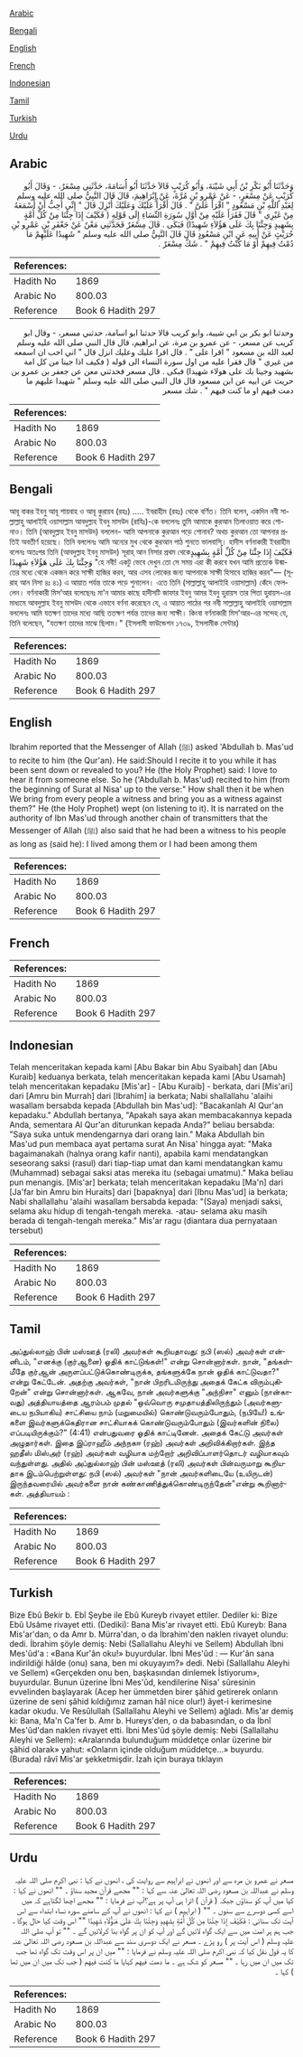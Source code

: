 [Arabic](#arabic)

[Bengali](#bengali)

[English](#english)

[French](#french)

[Indonesian](#indonesian)

[Tamil](#tamil)

[Turkish](#turkish)

[Urdu](#urdu)

## Arabic


<div dir="rtl" lang="ar" style={{fontSize:'larger',backgroundColor:'#f8f9fa',padding:20}}>
وَحَدَّثَنَا أَبُو بَكْرِ بْنُ أَبِي شَيْبَةَ، وَأَبُو كُرَيْبٍ قَالاَ حَدَّثَنَا أَبُو أُسَامَةَ، حَدَّثَنِي مِسْعَرٌ، - وَقَالَ أَبُو كُرَيْبٍ عَنْ مِسْعَرٍ، - عَنْ عَمْرِو بْنِ مُرَّةَ، عَنْ إِبْرَاهِيمَ، قَالَ قَالَ النَّبِيُّ صلى الله عليه وسلم لِعَبْدِ اللَّهِ بْنِ مَسْعُودٍ ‏"‏ اقْرَأْ عَلَىَّ ‏"‏ ‏.‏ قَالَ أَقْرَأُ عَلَيْكَ وَعَلَيْكَ أُنْزِلَ قَالَ ‏"‏ إِنِّي أُحِبُّ أَنْ أَسْمَعَهُ مِنْ غَيْرِي ‏"‏ قَالَ فَقَرَأَ عَلَيْهِ مِنْ أَوَّلِ سُورَةِ النِّسَاءِ إِلَى قَوْلِهِ ‏(‏ فَكَيْفَ إِذَا جِئْنَا مِنْ كُلِّ أُمَّةٍ بِشَهِيدٍ وَجِئْنَا بِكَ عَلَى هَؤُلاَءِ شَهِيدًا‏)‏ فَبَكَى ‏.‏ قَالَ مِسْعَرٌ فَحَدَّثَنِي مَعْنٌ عَنْ جَعْفَرِ بْنِ عَمْرِو بْنِ حُرَيْثٍ عَنْ أَبِيهِ عَنِ ابْنِ مَسْعُودٍ قَالَ قَالَ النَّبِيُّ صلى الله عليه وسلم ‏"‏ شَهِيدًا عَلَيْهِمْ مَا دُمْتُ فِيهِمْ أَوْ مَا كُنْتُ فِيهِمْ ‏"‏ ‏.‏ شَكَّ مِسْعَرٌ ‏.‏
</div>
<div style={{backgroundColor:'#f8f9fa',padding:20, marginBottom: 10}}><table> <thead> <tr> <th>References:</th> <th></th> </tr> </thead> <tbody><tr><td>Hadith No</td><td>1869</td></tr><tr><td>Arabic No</td><td>800.03</td></tr><tr><td>Reference</td><td>Book 6 Hadith 297</td></tr></tbody></table></div>


<div dir="rtl" lang="ar" style={{fontSize:'larger',backgroundColor:'#f8f9fa',padding:20}}>
وحدثنا ابو بكر بن ابي شيبة، وابو كريب قالا حدثنا ابو اسامة، حدثني مسعر، - وقال ابو كريب عن مسعر، - عن عمرو بن مرة، عن ابراهيم، قال قال النبي صلى الله عليه وسلم لعبد الله بن مسعود " اقرا على " . قال اقرا عليك وعليك انزل قال " اني احب ان اسمعه من غيري " قال فقرا عليه من اول سورة النساء الى قوله ( فكيف اذا جينا من كل امة بشهيد وجينا بك على هولاء شهيدا) فبكى . قال مسعر فحدثني معن عن جعفر بن عمرو بن حريث عن ابيه عن ابن مسعود قال قال النبي صلى الله عليه وسلم " شهيدا عليهم ما دمت فيهم او ما كنت فيهم " . شك مسعر
</div>
<div style={{backgroundColor:'#f8f9fa',padding:20, marginBottom: 10}}><table> <thead> <tr> <th>References:</th> <th></th> </tr> </thead> <tbody><tr><td>Hadith No</td><td>1869</td></tr><tr><td>Arabic No</td><td>800.03</td></tr><tr><td>Reference</td><td>Book 6 Hadith 297</td></tr></tbody></table></div>

## Bengali


<div dir="ltr" lang="bn" style={{fontSize:'larger',backgroundColor:'#f8f9fa',padding:20}}>
আবূ বাকর ইবনু আবূ শায়বাহ ও আবূ কুরায়ব (রহঃ) ..... ইবরাহীম (রহঃ) থেকে বর্ণিত। তিনি বলেন, একদিন নবী সাল্লাল্লাহু আলাইহি ওয়াসাল্লাম আবদুল্লাহ ইবনু মাসউদ (রাযিঃ)-কে বললেনঃ তুমি আমাকে কুরআন তিলাওয়াত করে শোনাও। তিনি (আবদুল্লাহ ইবনু মাসউদ) বললেন- আমি আপনাকে কুরআন পড়ে শোনাব? অথচ কুরআন তো আপনার প্রতিই অবতীর্ণ হয়েছে। তিনি বললেনঃ আমি অন্যের মুখ থেকে কুরআন পাঠ শুনতে ভালবাসি। হাদীস বর্ণনাকারী ইবরাহীম বলেনঃ অতঃপর তিনি (আবদুল্লাহ ইবনু মাসউদ) সূরাহ্‌ আন নিসার প্রথম থেকেفَكَيْفَ إِذَا جِئْنَا مِنْ كُلِّ أُمَّةٍ بِشَهِيدٍ وَجِئْنَا بِكَ عَلَى هَؤُلاَءِ شَهِيدًا "হে নবী! একটু ভেবে দেখুন তো সে সময় এরা কী করবে যখন আমি প্রত্যেক উন্মাতের মধ্যে থেকে একজন করে সাক্ষী হাজির করব, আর এসব লোকের জন্য আপনাকে সাক্ষী হিসাবে হাজির করব"— (সূরাহ আন নিসা ৪ঃ ৪১) এ আয়াত পর্যন্ত তাকে পড়ে শুনালেন। এতে তিনি (সাল্লাল্লাহু আলাইহি ওয়াসাল্লাম) কেঁদে ফেললেন। বর্ণনাকারী মিস’আর বলেছেনঃ মা’ন আমার কাছে হাদীসটি জাফার ইবনু আমর ইবনু হুরায়স তার পিতা হুরায়স-এর মাধ্যমে আবদুল্লাহ ইবনু মাসউদ থেকে এভাবে বর্ণনা করেছেন যে, এ আয়াত পাঠের পর নবী সাল্লাল্লাহু আলাইহি ওয়াসাল্লাম বললেনঃ আমি যতক্ষণ তাদের মধ্যে আছি ততক্ষণ পর্যন্ত তাদের জন্য সাক্ষী। কিংবা বর্ণনাকারী মিস'আর-এর সন্দেহ যে, তিনি বলেছেন, "যতক্ষণ তাদের মাঝে ছিলাম।" (ইসলামী ফাউন্ডেশন ১৭৩৯, ইসলামীক সেন্টার)
</div>
<div style={{backgroundColor:'#f8f9fa',padding:20, marginBottom: 10}}><table> <thead> <tr> <th>References:</th> <th></th> </tr> </thead> <tbody><tr><td>Hadith No</td><td>1869</td></tr><tr><td>Arabic No</td><td>800.03</td></tr><tr><td>Reference</td><td>Book 6 Hadith 297</td></tr></tbody></table></div>

## English


<div dir="ltr" lang="en" style={{fontSize:'larger',backgroundColor:'#f8f9fa',padding:20}}>
Ibrahim reported that the Messenger of Allah (ﷺ) asked 'Abdullah b. Mas'ud to recite to him (the Qur'an). He said:Should I recite it to you while it has been sent down or revealed to you? He (the Holy Prophet) said: I love to hear it from someone else. So he ('Abdullah b. Mas'ud) recited to him (from the beginning of Surat al Nisa' up to the verse:" How shall then it be when We bring from every people a witness and bring you as a witness against them?" He (the Holy Prophet) wept (on listening to it). It is narrated on the authority of Ibn Mas'ud through another chain of transmitters that the Messenger of Allah (ﷺ) also said that he had been a witness to his people as long as (said he): I lived among them or I had been among them
</div>
<div style={{backgroundColor:'#f8f9fa',padding:20, marginBottom: 10}}><table> <thead> <tr> <th>References:</th> <th></th> </tr> </thead> <tbody><tr><td>Hadith No</td><td>1869</td></tr><tr><td>Arabic No</td><td>800.03</td></tr><tr><td>Reference</td><td>Book 6 Hadith 297</td></tr></tbody></table></div>

## French


<div dir="ltr" lang="fr" style={{fontSize:'larger',backgroundColor:'#f8f9fa',padding:20}}>

</div>
<div style={{backgroundColor:'#f8f9fa',padding:20, marginBottom: 10}}><table> <thead> <tr> <th>References:</th> <th></th> </tr> </thead> <tbody><tr><td>Hadith No</td><td>1869</td></tr><tr><td>Arabic No</td><td>800.03</td></tr><tr><td>Reference</td><td>Book 6 Hadith 297</td></tr></tbody></table></div>

## Indonesian


<div dir="ltr" lang="id" style={{fontSize:'larger',backgroundColor:'#f8f9fa',padding:20}}>
Telah menceritakan kepada kami [Abu Bakar bin Abu Syaibah] dan [Abu Kuraib] keduanya berkata, telah menceritakan kepada kami [Abu Usamah] telah menceritakan kepadaku [Mis'ar] - [Abu Kuraib] - berkata, dari [Mis'ari] dari [Amru bin Murrah] dari [Ibrahim] ia berkata; Nabi shallallahu 'alaihi wasallam bersabda kepada [Abdullah bin Mas'ud]: "Bacakanlah Al Qur'an kepadaku." Abdullah bertanya, "Apakah saya akan membacakannya kepada Anda, sementara Al Qur'an diturunkan kepada Anda?" beliau bersabda: "Saya suka untuk mendengarnya dari orang lain." Maka Abdullah bin Mas'ud pun membaca ayat pertama surat An Nisa' hingga ayat: "Maka bagaimanakah (halnya orang kafir nanti), apabila kami mendatangkan seseorang saksi (rasul) dari tiap-tiap umat dan kami mendatangkan kamu (Muhammad) sebagai saksi atas mereka itu (sebagai umatmu)." Maka beliau pun menangis. [Mis'ar] berkata; telah menceritakan kepadaku [Ma'n] dari [Ja'far bin Amru bin Huraits] dari [bapaknya] dari [Ibnu Mas'ud] ia berkata; Nabi shallallahu 'alaihi wasallam bersabda kepada: "(Saya) menjadi saksi, selama aku hidup di tengah-tengah mereka. -atau- selama aku masih berada di tengah-tengah mereka." Mis'ar ragu (diantara dua pernyataan tersebut)
</div>
<div style={{backgroundColor:'#f8f9fa',padding:20, marginBottom: 10}}><table> <thead> <tr> <th>References:</th> <th></th> </tr> </thead> <tbody><tr><td>Hadith No</td><td>1869</td></tr><tr><td>Arabic No</td><td>800.03</td></tr><tr><td>Reference</td><td>Book 6 Hadith 297</td></tr></tbody></table></div>

## Tamil


<div dir="ltr" lang="ta" style={{fontSize:'larger',backgroundColor:'#f8f9fa',padding:20}}>
அப்துல்லாஹ் பின் மஸ்ஊத் (ரலி) அவர்கள் கூறியதாவது: நபி (ஸல்) அவர்கள் என்னிடம், "எனக்கு (குர்ஆனை) ஓதிக் காட்டுங்கள்!" என்று சொன்னார்கள். நான், "தங்கள்மீதே குர்ஆன் அருளப்பட்டுக்கொண்டிருக்க, தங்களுக்கே நான் ஓதிக் காட்டுவதா?" என்று கேட்டேன். அதற்கு அவர்கள், "நான் பிறரிடமிருந்து அதைக் கேட்க விரும்புகிறேன்" என்று சொன்னார்கள். ஆகவே, நான் அவர்களுக்கு "அந்நிசா" எனும் (நான்காவது) அத்தியாயத்தை ஆரம்பம் முதல் "ஒவ்வொரு சமுதாயத்திலிருந்தும் (அவர்களுடைய நபியாகிய) சாட்சியை நாம் (மறுமையில்) கொண்டுவரும்போதும், (நபியே!) உங்களை இவர்களுக்கெதிரான சாட்சியாகக் கொண்டுவரும்போதும் (இவர்களின் நிலை) எப்படியிருக்கும்?" (4:41) என்பதுவரை ஓதிக் காட்டினேன். அதைக் கேட்டு அவர்கள் அழுதார்கள். இதை இப்ராஹீம் அந்நகஈ (ரஹ்) அவர்கள் அறிவிக்கிறார்கள். இந்த ஹதீஸ் மிஸ்அர் (ரஹ்) அவர்கள் வழியாக மற்றோர் அறிவிப்பாளர்தொடர் வழியாகவும் வந்துள்ளது. அதில் அப்துல்லாஹ் பின் மஸ்ஊத் (ரலி) அவர்கள் பின்வருமாறு கூறியதாக இடம்பெற்றுள்ளது: நபி (ஸல்) அவர்கள் "நான் அவர்களிடையே (உயிருடன்) இருந்தவரையில் அவர்களை நான் கண்காணித்துக்கொண்டிருந்தேன்"என்று கூறினார்கள். அத்தியாயம் :
</div>
<div style={{backgroundColor:'#f8f9fa',padding:20, marginBottom: 10}}><table> <thead> <tr> <th>References:</th> <th></th> </tr> </thead> <tbody><tr><td>Hadith No</td><td>1869</td></tr><tr><td>Arabic No</td><td>800.03</td></tr><tr><td>Reference</td><td>Book 6 Hadith 297</td></tr></tbody></table></div>

## Turkish


<div dir="ltr" lang="tr" style={{fontSize:'larger',backgroundColor:'#f8f9fa',padding:20}}>
Bize Ebû Bekir b. Ebî Şeybe ile Ebû Kureyb rivayet ettiler. Dediler ki: Bize Ebû Usâme rivayet etti. (Dediki): Bana Mis'ar rivayet etti. Ebû Kureyb: Bana Mis'ar'dan, o da Amr b. Mürra'dan, o da İbrahim'­den naklen rivayet olundu: dedi. İbrahim şöyle demiş: Nebi (Sallallahu Aleyhi ve Sellem) Abdullah îbni Mes'ûd'a : «Bana Kur'ân oku!» buyurdular. İbni Mes'ûd : — Kur'ân sana indirildiği hâlde (onu) sana, ben mi okuyayım?» dedi. Nebi (Sallallahu Aleyhi ve Sellem) «Gerçekden onu ben, başkasından dinlemek İstiyorum», buyurdular. Bunun üzerine İbni Mes'ûd, kendilerine Nisa' sûresinin evvelinden başlayarak (Acep her ümmetden birer şâhid getirerek onların üzerine de seni şâhid kıldığımız zaman hâl nice olur!) âyet-i kerimesine kadar okudu. Ve Resûlullah (Sallallahu Aleyhi ve Sellem) ağladı. Mis'ar demiş ki: Bana, Ma'n Ca'fer b. Amr b. Hureys'den, o da babasından, o da İbnî Mes'ûd'dan naklen rivayet etti. İbni Mes'ûd şöyle demiş: Nebi (Sallallahu Aleyhi ve Sellem): «Aralarında bulunduğum müddetçe onlar üzerine bir şâhid olarak» yahut: «Onların içinde olduğum müddetçe...» buyurdu. (Burada) râvî Mis'ar şekketmişdir. İzah için buraya tıklayın
</div>
<div style={{backgroundColor:'#f8f9fa',padding:20, marginBottom: 10}}><table> <thead> <tr> <th>References:</th> <th></th> </tr> </thead> <tbody><tr><td>Hadith No</td><td>1869</td></tr><tr><td>Arabic No</td><td>800.03</td></tr><tr><td>Reference</td><td>Book 6 Hadith 297</td></tr></tbody></table></div>

## Urdu


<div dir="rtl" lang="ur" style={{fontSize:'larger',backgroundColor:'#f8f9fa',padding:20}}>
مسعر نے عمرو بن مرہ سے اور انھوں نے ابراہیم سے روایت کی ، انھوں نے کہا : نبی اکرم صلی اللہ علیہ وسلم نے عبداللہ بن مسعود رضی اللہ تعالیٰ عنہ سے کہا : "" مجھے قرآن مجید سناؤ ۔ "" انھوں نے کہا : کیا میں آپ کو سناؤں جبکہ ( قرآن ) اترا ہی آپ پر ہے؟آپ نے فرمایا : "" مجھے اچھا لگتاہے کہ میں اسے کسی دوسرے سے سنوں ۔ "" ( ابراہیم ) نے کہا : انھوں نے آپ کے سامنے سورہ نساء ابتداء سے اس آیت تک سنائی : فَكَيْفَ إِذَا جِئْنَا مِن كُلِّ أُمَّةٍ بِشَهِيدٍ وَجِئْنَا بِكَ عَلَىٰ هَـٰؤُلَاءِ شَهِيدًا "" اس وقت کیا حال ہوگا ، جب ہم ہر امت میں سے ایک گواہ لائیں گے اور آپ کو ان پر گواہ بنا کرلائیں گے ۔ "" تو آپ صلی اللہ علیہ وسلم ( اس آیت پر ) رو پڑے ۔ مسعر نے ایک دوسری سند سے عبداللہ بن مسعود رضی اللہ تعالیٰ عنہ کا یہ قول نقل کیا کہ نبی اکرم صلی اللہ علیہ وسلم نے فرمایا : "" میں ان پر اس وقت تک گواہ تھا جب تک میں ان میں رہا ۔ "" مسعر کو شک ہے ۔ ما دمت فيهم کہایا ما كنت فيهم ( جب تک میں ان میں تھا ) کہا ۔
</div>
<div style={{backgroundColor:'#f8f9fa',padding:20, marginBottom: 10}}><table> <thead> <tr> <th>References:</th> <th></th> </tr> </thead> <tbody><tr><td>Hadith No</td><td>1869</td></tr><tr><td>Arabic No</td><td>800.03</td></tr><tr><td>Reference</td><td>Book 6 Hadith 297</td></tr></tbody></table></div>